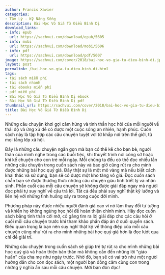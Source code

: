 ```yaml
---
author: Francis Xavier
categories:
- Tâm Lý - Kỹ Năng Sống
description: Bài Học Vô Giá Từ Điều Bình Dị
download_links:
- info: epub
  url: https://sachvui.com/download/epub/5605
- info: mobi
  url: https://sachvui.com/download/mobi/5606
- info: pdf
  url: https://sachvui.com/download/pdf/5607
image: https://sachvui.com/cover/2018/bai-hoc-vo-gia-tu-dieu-binh-di.jpg
layout: post
permalink: /bai-hoc-vo-gia-tu-dieu-binh-di.html
tags:
- tải sách miễn phí
- tải sách nhanh
- tải ebooks miễn phí
- pdf miễn phí
- Bài Học Vô Giá Từ Điều Bình Dị ebook
- Bài Học Vô Giá Từ Điều Bình Dị pdf
thumbnail_url: https://sachvui.com/cover/2018/bai-hoc-vo-gia-tu-dieu-binh-di.jpg
title: Bài Học Vô Giá Từ Điều Bình Dị
---
```


 <div class="item-desc text-justify"> <p>Những câu chuyện khơi gợi cảm hứng và tinh thần học hỏi của mỗi người về thái độ và ứng xử để có được một cuộc sống an nhiên, hạnh phúc. Cuốn sách này là tập hợp các câu chuyện tuyệt vời từ khắp nơi trên thế giới, từ mọi tầng lớp xã hội.</p><p>Đây là những câu chuyện ngắn gọn mà bạn có thể kể cho bạn bè, người thân của mình nghe trong các buổi tiệc, khi thuyết trình nơi công sở hoặc khi kể chuyện cho con trẻ mỗi ngày. Mỗi chúng ta đều có thể đọc nhiều lần những câu chuyện trong cuốn sách này và bao giờ cũng rút ra cho mình được những bài học quý giá. Đây thật sự là một mỏ vàng mà nếu biết cách khai thác và sử dụng, bạn sẽ có được một kho tàng vô giá. Đọc cuốn sách chắn bạn sẽ được thưởng thức những câu chuyện giàu tính triết lý và nhân sinh. Phần cuối của mỗi câu chuyện sẽ không được giải đáp ngay mà người đọc phải tự suy nghĩ về câu trả lời. Tất cả đều phải suy nghĩ thật kỹ lưỡng và liên hệ với những tình huống xảy ra trong cuộc đời mình.</p><p>Phương pháp này được nhiều người đánh giá cao vì nó làm thay đổi tư tưởng và khiến họ không ngừng học hỏi để hoàn thiện chính mình. Hãy đọc cuốn sách bằng tinh thần cởi mở, cố gắng tìm ra lời giải đáp cho các câu hỏi ở cuối mỗi câu chuyện trước khi tham khảo phần đáp án ở cuối quyển sách. Điều quan trọng là bạn nên suy nghĩ thật kỹ về thông điệp của mỗi câu chuyện cũng như rút ra cho mình những bài học quý giá hơn là đọc lướt qua chỉ để giải trí.</p><p>Những câu chuyện trong cuốn sách sẽ giúp trẻ tự rút ra cho mình những bài học quý giá và hoàn thiện bản thân mà không cần đến những lời "giáo huấn" của cha mẹ như ngày trước. Nhờ đó, bạn sẽ có vai trò như một người hướng dẫn cho con đọc sách, một người bạn đồng cảm cùng con trong những ý nghĩa ẩn sau mỗi câu chuyện. Mời bạn đón đọc!</p> </div>
